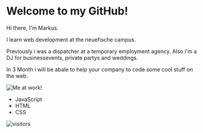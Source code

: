# Welcome to my GitHub!

Hi there, I'm Markus.

I learn web development at the neuefische campus.

Previously i was a dispatcher at a temporary employment agency. Also i'm a DJ for businessevents, private partys and weddings.

In 3 Month i will be abale to help your company to code some cool stuff on the web.

![Me at work!](https://i.postimg.cc/9XGz6KYp/IMG-20220612-WA0055.jpg)


- JavaScript
- HTML
- CSS

![visitors](https://visitor-badge.glitch.me/badge?page_id=page.id&left_color=green&right_color=red)
